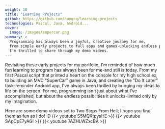 ```yaml
---
weight: 10
title: "Learning Projects"
github: https://github.com/hungcq/learning-projects
technologies: Pascal, Java, Android...
cover:
  image: /images/supercar.png
summary: >
  Programming has always been a joyful, creative journey for me,
  from simple early projects to full apps and games-unlocking endless possibilities and excitement which 
  I'm thrilled to share through my demo videos.
---
```


Revisiting these early projects for my portfolio,
I'm reminded of how much fun learning to program has always been for me-and still is today.
From my first Pascal script that printed a heart on the console for my high school ex,
to building an MVC "SuperCar" game in Java, and creating the "Do It Later" task-reminder Android app,
I've always been thrilled by bringing my ideas to life on the screen.
For me, programming isn't just about what I've accomplished,
but about the endless possibilities it unlocks-limited only by my imagination.

Here are some demo videos set to Two Steps From Hell; I hope you find them as fun as I do! :D
{{< youtube S5MQXtpysHE >}}
{{< youtube SApCpE7yAGI >}}
{{< youtube 7AZHLWZxcBA >}}